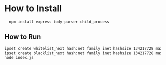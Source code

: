 # How to Install
```bash
  npm install express body-parser child_process
```
## How to Run
```bash
ipset create whitelist_next hash:net family inet hashsize 134217728 maxelem 99999999
ipset create blacklist_next hash:net family inet hashsize 134217728 maxelem 99999999
node index.js
```
